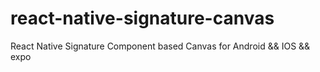 # react-native-signature-canvas
React Native Signature Component based Canvas for Android &amp;&amp; IOS &amp;&amp; expo
